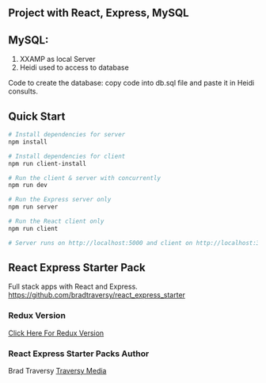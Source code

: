 ## Project with React, Express, MySQL

## MySQL: 
1. XXAMP as local Server
2. Heidi used to access to database

Code to create the database: copy code into db.sql file and paste it in Heidi consults.

## Quick Start

``` bash
# Install dependencies for server
npm install

# Install dependencies for client
npm run client-install

# Run the client & server with concurrently
npm run dev

# Run the Express server only
npm run server

# Run the React client only
npm run client

# Server runs on http://localhost:5000 and client on http://localhost:3000

```

## React Express Starter Pack

Full stack apps with React and Express.
https://github.com/bradtraversy/react_express_starter 

### Redux Version
[Click Here For Redux Version](https://github.com/bradtraversy/react_redux_express_starter) 

###  React Express Starter Packs Author

Brad Traversy
[Traversy Media](http://www.traversymedia.com)




